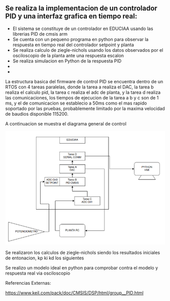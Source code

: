 ## Se realiza la implementacion de un controlador PID y una interfaz grafica en tiempo real:

* El sistema se constituye de un controlador en EDUCIAA usando las librerias PID de cmsis arm
* Se cuenta con un pequeno programa en python para observar la respuesta en tiempo real del controlador setpoint y planta
* Se realiza calculo de ziegle-nichols usando los datos observados por el osciloscopio de la planta ante una respuesta escalon
* Se realiza simulacion en Python de la respuesta PID
* 
* 


La estructura basica del firmware de control PID se encuentra dentro de un RTOS con 4 tareas paralelas, donde la tarea a realiza el DAC, la tarea b realiza el calculo pid, la tarea c realiza el adc de planta, y la tarea d realiza las comunicaciones, los tiempos de ejecucion de la tarea a b y c son de 1 ms, y el de comunicacion se establecio a 50ms como el mas rapido soportado por las pruebas, probablemente limitado por la maxima velocidad de baudios disponible 115200.

A continuacion se muestra el diagrama general de control


![Diagrama PID](https://github.com/juniormonroy/CDI_TPF/blob/master/Capturas/DiagramaFuncional.png)







Se realizaron los calculos de ziegle-nichols siendo los resultados iniciales de entonacion, kp ki kd los siguientes

Se realizo un modelo ideal en python para comprobar contra el modelo y respuesta real via osciloscopio 





Referencias Externas:

https://www.keil.com/pack/doc/CMSIS/DSP/html/group__PID.html